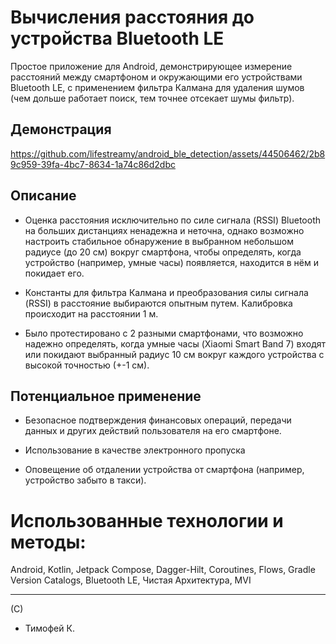 # Вычисления расстояния до устройства Bluetooth LE

Простое приложение для Android, демонстрирующее измерение расстояний между смартфоном и окружающими его устройствами Bluetooth LE, 
с применением фильтра Калмана для удаления шумов (чем дольше работает поиск, тем точнее отсекает шумы фильтр).

## Демонстрация
https://github.com/lifestreamy/android_ble_detection/assets/44506462/2b89c959-39fa-4bc7-8634-1a74c86d2dbc


## Описание

* Оценка расстояния исключительно по силе сигнала (RSSI) Bluetooth на больших дистанциях ненадежна и неточна, однако
возможно настроить стабильное обнаружение в выбранном небольшом радиусе (до 20 см) вокруг смартфона, чтобы определять,
когда устройство (например, умные часы) появляется, находится в нём и покидает его.

* Константы для фильтра Калмана и преобразования силы сигнала (RSSI) в расстояние выбираются опытным путем.
Калибровка происходит на расстоянии 1 м. 


* Было протестировано с 2 разными смартфонами, что возможно надежно определять, когда умные часы (Xiaomi Smart Band 7) входят или покидают выбранный радиус
10 см вокруг каждого устройства с высокой точностью (+-1 см).


## Потенциальное применение  

* Безопасное подтверждения финансовых операций, передачи данных и 
других действий пользователя на его смартфоне.

* Использование в качестве электронного пропуска

* Оповещение об отдалении устройства от смартфона (например, устройство забыто в такси).

# Использованные технологии и методы:
Android, Kotlin, Jetpack Compose, Dagger-Hilt, Coroutines, Flows, Gradle Version Catalogs, Bluetooth LE, Чистая Архитектура, MVI

---
(C)
- Тимофей К.
